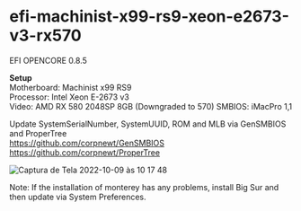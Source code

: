 # efi-machinist-x99-rs9-xeon-e2673-v3-rx570

EFI OPENCORE 0.8.5

<b>Setup</b><br>
Motherboard: Machinist x99 RS9 <br>
Processor: Intel Xeon E-2673 v3 <br>
Video: AMD RX 580 2048SP 8GB (Downgraded to 570)
SMBIOS: iMacPro 1,1

Update SystemSerialNumber, SystemUUID, ROM and MLB via GenSMBIOS and ProperTree <br>
https://github.com/corpnewt/GenSMBIOS <br>
https://github.com/corpnewt/ProperTree <br>

![Captura de Tela 2022-10-09 às 10 17 48](https://user-images.githubusercontent.com/10492045/194759064-39e90f86-c8c6-420e-981e-719a574e7ffa.png)

Note:
If the installation of monterey has any problems, install Big Sur and then update via System Preferences.

